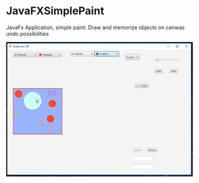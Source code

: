 # JavaFXSimplePaint

JavaFx Application, simple paint.
Draw and memorize objects on canwas
undo possibilities

![](paint.png)
